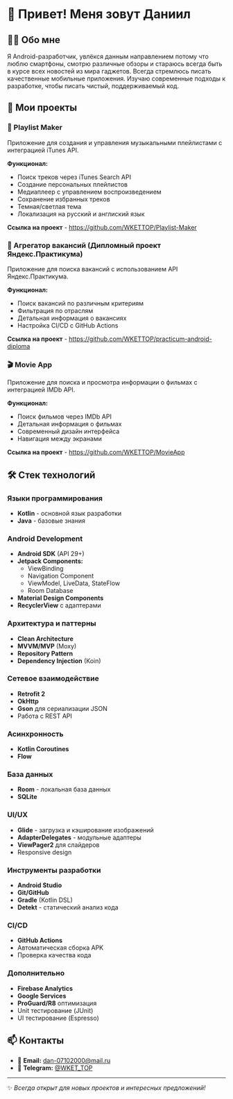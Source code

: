 # 👋 Привет! Меня зовут Даниил

## 👨‍💻 Обо мне
Я Android-разработчик, увлёкся данным направлением потому что люблю смартфоны, смотрю различные обзоры и стараюсь всегда быть в курсе всех новостей из мира гаджетов.
Всегда стремлюсь писать качественные мобильные приложения. Изучаю современные подходы к разработке, чтобы писать чистый, поддерживаемый код.

## 🚀 Мои проекты

### 🎵 Playlist Maker
Приложение для создания и управления музыкальными плейлистами с интеграцией iTunes API.

**Функционал:**
- Поиск треков через iTunes Search API
- Создание персональных плейлистов
- Медиаплеер с управлением воспроизведением
- Сохранение избранных треков
- Темная/светлая тема
- Локализация на русский и англиский язык

**Ссылка на проект** - https://github.com/WKETTOP/Playlist-Maker

### 💼 Агрегатор вакансий (Дипломный проект Яндекс.Практикума)
Приложение для поиска вакансий с использованием API Яндекс.Практикума.

**Функционал:**
- Поиск вакансий по различным критериям
- Фильтрация по отраслям
- Детальная информация о вакансиях
- Настройка CI/CD с GitHub Actions

**Ссылка на проект** - https://github.com/WKETTOP/practicum-android-diploma

### 🎬 Movie App
Приложение для поиска и просмотра информации о фильмах c интеграцией IMDb API.

**Функционал:**
- Поиск фильмов через IMDb API
- Детальная информация о фильмах
- Современный дизайн интерфейса
- Навигация между экранами

**Ссылка на проект** - https://github.com/WKETTOP/MovieApp

## 🛠️ Стек технологий

### Языки программирования
- **Kotlin** - основной язык разработки
- **Java** - базовые знания

### Android Development
- **Android SDK** (API 29+)
- **Jetpack Components:**
  - ViewBinding
  - Navigation Component
  - ViewModel, LiveData, StateFlow
  - Room Database
- **Material Design Components**
- **RecyclerView** с адаптерами

### Архитектура и паттерны
- **Clean Architecture**
- **MVVM/MVP** (Moxy)
- **Repository Pattern**
- **Dependency Injection** (Koin)

### Сетевое взаимодействие
- **Retrofit 2**
- **OkHttp**
- **Gson** для сериализации JSON
- Работа с REST API

### Асинхронность
- **Kotlin Coroutines**
- **Flow**

### База данных
- **Room** - локальная база данных
- **SQLite**

### UI/UX
- **Glide** - загрузка и кэширование изображений
- **AdapterDelegates** - модульные адаптеры
- **ViewPager2** для слайдеров
- Responsive design

### Инструменты разработки
- **Android Studio**
- **Git/GitHub**
- **Gradle** (Kotlin DSL)
- **Detekt** - статический анализ кода

### CI/CD
- **GitHub Actions**
- Автоматическая сборка APK
- Проверка качества кода

### Дополнительно
- **Firebase Analytics**
- **Google Services**
- **ProGuard/R8** оптимизация
- Unit тестирование (JUnit)
- UI тестирование (Espresso)

## 📫 Контакты

- 📧 **Email:** [dan-07102000@mail.ru](mailto:dan-07102000@mail.ru)
- 📱 **Telegram:** [@WKET_TOP](https://t.me/WKET_TOP)

---
✨ *Всегда открыт для новых проектов и интересных предложений!*
